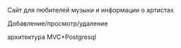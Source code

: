Сайт для любителей музыки и информации о артистах 

Добавление/просмотр/удаление 

архитектура MVC+Postgresql

